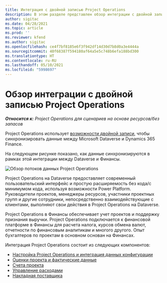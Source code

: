 ```yaml
---
title: Интеграция с двойной записью Project Operations
description: В этом разделе представлен обзор интеграции с двойной записью Project Operations.
author: sigitac
ms.date: 04/28/2021
ms.topic: article
ms.prod: ''
ms.reviewer: kfend
ms.author: sigitac
ms.openlocfilehash: ce4f7bf8185e6f3f942df14d30d7b8d0a3e4444a
ms.sourcegitcommit: 40f68387f594180af64a5e5c748b6efa188bd300
ms.translationtype: HT
ms.contentlocale: ru-RU
ms.lasthandoff: 05/10/2021
ms.locfileid: "5998697"
---
```

# <a name="project-operations-dual-write-integration-overview"></a>Обзор интеграции с двойной записью Project Operations

_**Относится к:** Project Operations для сценариев на основе ресурсов/без запасов_

Project Operations использует [возможности двойной записи](/dynamics365/fin-ops-core/dev-itpro/data-entities/dual-write/dual-write-home-page), чтобы синхронизировать данные между Microsoft Dataverse и Dynamics 365 Finance.

На следующем рисунке показано, как данные синхронизируются в рамках этой интеграции между Dataverse и Финансы.

![Обзор потоков данных Project Operations](./media/ProjectOperationsFlows.jpg)

Project Operations на Dataverse предоставляет современный пользовательский интерфейс и простую расширяемость без кода/с минимумом кода, используя возможности Power Platform. Руководители проектов, менеджеры ресурсов, участники проектных групп и другие сотрудники, непосредственно взаимодействующие с клиентами, выполняют свои действия в Project Operations на Dataverse.

Project Operations в Финансы обеспечивает учет проектов и поддержку признания выручки. Project Operations подключается к финансовой платформе в Финансы для расчета налога, курсов обмена валют, отчетности по финансовым аналитикам и многого другого. Опыт бухгалтеров по проектам в основном основан на Финансах.

Интеграция Project Operations состоит из следующих компонентов:


- [Настройка Project Operations и интеграция данных конфигурации](resource-dual-write-setup-integration.md) 
- [Оценки проекта и фактические данные](resource-dual-write-estimates-actuals.md)
- [Счета проекта](resource-dual-write-project-invoice.md)
- [Управление расходами](resource-dual-write-expense.md)
- [Накладная поставщика](resource-dual-write-vendor-invoice.md)
